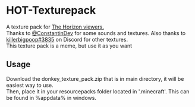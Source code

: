 # HOT-Texturepack
A texture pack for <a href="https://www.youtube.com/channel/UCfaJNgrumOdK3uQtw4gDxtA">The Horizon viewers.</a><br>
Thanks to <a href = "https://github.com/constantinDev">@ConstantinDev</a> for some sounds and textures. 
Also thanks to <a href = "https://discord.com/users/340899485486153728">killerbigpoop#3835</a> on Discord for other textures. <br>
This texture pack is a meme, but use it as you want
<h2>Usage</h2>
Download the donkey_texture_pack.zip that is in main directory, it will be easiest way to use. <br>
Then, place it in your resourcepacks folder located in '.minecraft'. This can be found in %appdata% in windows.
